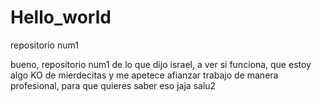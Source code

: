 # Hello_world
repositorio num1


bueno, repositorio num1 de lo que dijo israel, a ver si funciona, que estoy algo KO de mierdecitas y me apetece afianzar trabajo de manera profesional, para que quieres saber eso jaja salu2
